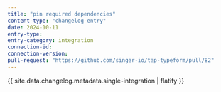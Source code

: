 ```yaml
---
title: "pin required dependencies"
content-type: "changelog-entry"
date: 2024-10-11
entry-type: 
entry-category: integration
connection-id: 
connection-version: 
pull-request: "https://github.com/singer-io/tap-typeform/pull/82"
---
```

{{ site.data.changelog.metadata.single-integration | flatify }}